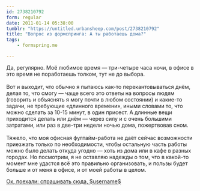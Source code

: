 ```yaml
---
id: 2738210792
form: regular
date: 2011-01-14 05:38:00
tumblr: "https://untitled.urbansheep.com/post/2738210792"
title: "Вопрос из формспринга: А ты работаешь дома?"
tags:
    - formspring.me

---
```


<p class="formspringmeAnswer">Да, регулярно. Моё любимое время — три-четыре часа ночи, в офисе в это время не поработаешь толком, тут не до выбора.<br/><br/>
Вот и выходит, что обычно я пытаюсь как-то перекантовываться днём, делая то, что смогу — чаще всего это ответы на вопросы людям (говорить и объяснять я могу почти в любом состоянии) и какие-то задачи, не требующие «длинного времени», иными словами то, что можно сделать за 10-15 минут, в один присест. А длинные вещи приходится делать или днём — через силу и с очень большими затратами, или раз в две-три недели ночью дома, пожертвовав сном.<br/><br/>
Тяжело, что моя офисная фултайм-работа не даёт сейчас возможности приезжать только по необходимости, чтобы остальную часть работы можно было делать откуда угодно — хоть из дома или в кафе в разных городах. Но посмотрим, я не оставляю надежды о том, что в какой-то момент мне удастся всё это правильно организовать, и пользы будет больше и от меня в офисе, и от моей работы в целом.</p>

<p class="formspringmeFooter">
    <a href="http://formspring.me/urbansheep?utm_medium=social&amp;utm_source=tumblr&amp;utm_campaign=shareanswer">Ок, поехали: спрашивать сюда, $username$</a>
</p>

